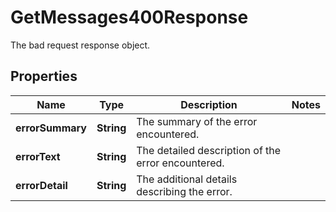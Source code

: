 

# GetMessages400Response

The bad request response object.

## Properties

| Name | Type | Description | Notes |
|------------ | ------------- | ------------- | -------------|
|**errorSummary** | **String** | The summary of the error encountered. |  |
|**errorText** | **String** | The detailed description of the error encountered. |  |
|**errorDetail** | **String** | The additional details describing the error. |  |



